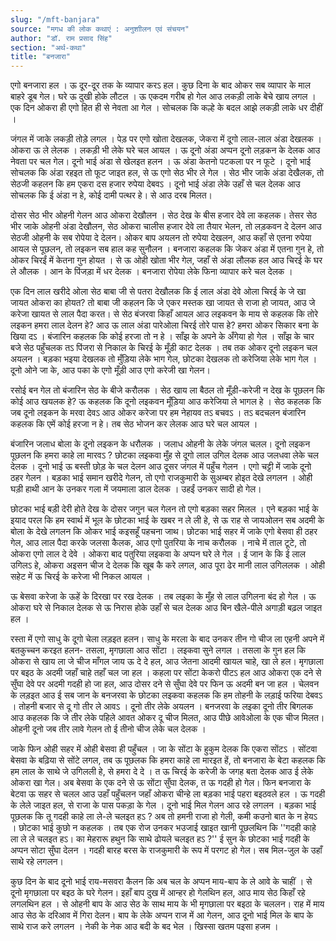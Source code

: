 ```yaml
---
slug: "/mft-banjara"
source: "मगध की लोक कथाएं : अनुशाीलन एवं संचयन"
author: "डॉ. राम प्रसाद सिंह"
section: "अर्थ-कथा"
title: "बनजारा"
---
```

एगो बनजारा हल । ऊ दूर-दूर तक के व्यापार करऽ हल। कुछ दिना के बाद ओकर सब व्यापार के माल बाहरे डूब गेल। घरे ऊ दुखी होके लौटल । ऊ एकदम गरीब हो गेल आउ लकड़ी लाके बेचे खाय लगल । एक दिन ओकरा ही एगो हित ही से नेवता आ गेल । सोचलक कि कल्हे के बदल आझे लकड़ी लाके धर दीहीं । 

जंगल में जाके लकड़ी तोड़े लगल । पेड़ पर एगो खोता देखलक, जेकरा में दूगो लाल-लाल अंडा देखलक । ओकरा ऊ ले लेलक । लकड़ी भी लेके घरे चल आयल । ऊ दूनो अंडा अप्पन दूनो लड़कन के देलक आउ नेवता पर चल गेल। दूनो भाई अंडा से खेलइत हलन । ऊ अंडा केतनो पटकला पर न फूटे । दूनो भाई सोचलक कि अंडा रहइत तो फूट जाइत हल, से ऊ एगो सेठ भीर ले गेल । सेठ भीर जाके अंडा देखैलक, तो सेठजी कहलन कि हम एकरा दस हजार रुपेया देबवऽ । दूनो भाई अंडा लेके उहाँ से चल देलक आउ सोचलक कि ई अंडा न हे, कोई दामी पत्थर हे। से आउ दरब मिलत। 

दोसर सेठ भीर ओहनी गेलन आउ ओकरा देखौलन । सेठ देख के बीस हजार देवे ला कहलक। तेसर सेठ भीर जाके ओहनी अंडा देखौलन, सेठ ओकरा चालीस हजार देवे ला तैयार भेलन, तो लड़कवन दे देलन आउ सेठजी ओहनी के सब रोपेया दे देलन। ओकर बाप अयलन तो रुपेया देखलन, आउ कहाँ से एतना रुपेया आयल से पूछलन, तो लइकन सब हाल कह सुनौलन । बनजारा कहलक कि जेकर अंडा में एतना गुन हे, तो ओकर चिरईं में केतना गुन होयत । से ऊ ओही खोता भीर गेल, जहाँ से अंडा लौलक हल आउ चिरई के घर ले औलक । आन के पिंजड़ा में धर देलक । बनजारा रोपेया लेके फिना व्यापार करे चल देलक । 

एक दिन लाल खरीदे ओला सेठ बाबा जी से पतरा देखौलक कि ई लाल अंडा देवे ओला चिरई के जे खा जायत ओकरा का होयत?  तो बाबा जी कहलन कि जे एकर मस्तक खा जायत से राजा हो जायत, आउ जे करेजा खायत से लाल पैदा करत। से सेठ बंजरवा किहाँ आयल आउ लइकवन के माय से कहलक कि तोरे लइकन हमरा लाल देलन हे? आउ ऊ लाल अंडा पारेओला चिरई तोरे पास हे? हमरा ओकर सिकार बना के खिया दऽ । बंजारिन कहलक कि कोई हरजा तो न हे । साँझ के अपने के अँगेया हो गेल । साँझ के चार बजे सेठ पहुँचलक तऽ पिंजरा से निकाल के चिरई के मूँड़ी काट देलक । तब तक ओकर दूनो लइकन चल अयलन । बड़का भइया देखलक तो मुँड़िया लेके भाग गेल, छोटका देखलक तो करेजिया लेके भाग गेल । दूनो ओने जा के, आउ पका के एगो मूँड़ी आउ एगो करेजी खा गेलन। 

रसोई बन गेल तो बंजारिन सेठ के बीजे करौलक । सेठ खाय ला बैठल तो मूँड़ी-करेजी न देख के पूछलन कि कोई आउ खयलक हे? ऊ कहलक कि दूनो लइकवन मूँड़िया आउ करेजिया ले भागल हे । सेठ कहलक कि जब दूनो लइकन के मरवा देवऽ आउ ओकर करेजा पर हम नेहायव तऽ बचवऽ । तऽ बदचलन बंजारिन कहलक कि एमें कोई हरजा न हे। तब सेठ भोजन कर लेलक आउ घरे चल आयल । 

बंजारिन जलाध बोला के दूनो लइकन के धरौलक । जलाध ओहनी के लेके जंगल चलल। दूनो लइकन पूछलन कि हमरा काहे ला मारवऽ ? छोटका लइकवा मुँह से दूगो लाल उगिल देलक आउ जलधवा लेके चल देलक । दूनो भाई ऊ बस्ती छोड़ के चल देलन आउ दूसर जंगल में पहुँच गेलन । एगो चट्टी में जाके दूनो ठहर गेलन । बड़का भाई समान खरीदे गेलन, तो एगो राजकुमारी के सुअम्बर होइत देखे लगलन । ओही घड़ी हाथी आन के उनकर गला में जयमाला डाल देलक । उहईं उनकर सादी हो गेल। 

छोटका भाई बड़ी देरी होते देख के दोसर जगुन चल गेलन तो एगो बड़का सहर मिलल । एने बड़का भाई के इयाद परल कि हम स्वार्थ में भूल के छोटका भाई के खबर न ले ली हे, से ऊ राह से जायओलन सब अदमी के बोला के देखे लगलन कि ओकर भाई कइसहूँ पहचना जाथ। छोटका भाई सहर में जाके एगो बेसवा ही ठहर गेल, आउ लाल पैदा करके जलसा कैलक, आउ एगो पुतरिया के नाच करौलक । नाचे में ताल टूटे, तो ओकरा एगो लाल दे देवे । ओकरा बाद पतुरिया लइकवा के अप्पन घरे ले गेल । ई जान के कि ई लाल उगिलऽ हे, ओकरा अइसन चीज दे देलक कि खूब कै करे लगल, आउ पूरा ढेर मानी लाल उगिललक । ओही सहेट में ऊ चिरई के करेजा भी निकल आयल ।

ऊ बेसवा करेजा के ऊहें के दिरखा पर रख देलक । तब लइका के मुँह से लाल उगिलना बंद हो गेल । ऊ ओकरा घरे से निकाल देलक से ऊ निरास होके उहाँ से चल देलक आउ बिन खैले-पीले अगाड़ी बढ़ल जाइत हल ।
 
रस्ता में एगो साधु के दूगो चेला लड़इत हलन। साधु के मरला के बाद उनकर तीन गो चीज ला एहनी अपने में बतकुच्चन करइत हलन- तसला, मृगछाला आउ सोंटा । लइकवा सुने लगल । तसला के गुन हल कि ओकरा से खाय ला जे चीज माँगल जाय ऊ दे दे हल, आउ जेतना आदमी खायल चाहे, खा ले हल। मृगछाला पर बइठ के अदमी जहाँ चाहे तहाँ चल जा हल । कहला पर सोंटा केकरो पीटऽ हल आउ ओकरा एक दने से सुँघा देवे पर अदमी गदही हो जा हल, आउ दोसर दने से सुँघा देवे पर फिन ऊ अदमी बन जा हल । चेलवन के लड़इत आउ ई सब जान के बनजरवा के छोटका लइकवा कहलक कि हम तोहनी के लड़ाई फरिया देबवऽ । तोहनी बजार से दू गो तीर ले आवऽ । दूनो तीर लेके अयलन । बनजरवा के लइका दूनो तीर बिगलक आउ कहलक कि जे तीर लेके पहिले आवत ओकर दू चीज मिलत, आउ पीछे आवेओला के एक चीज मिलत। ओहनी दूनो जब तीर लावे गेलन तो ई तीनो चीज लेके चल देलक । 

जाके फिन ओही सहर में ओही बेसवा ही पहुँचल । जा के सोंटा के हुकुम देलक कि एकरा सोंटऽ । सोंटवा बेसवा के बढ़िया से सोंटे लगल, तब ऊ पूछलक कि हमरा काहे ला मारइत हें, तो बनजारा के बेटा कहलक कि हम लाल के साथे जे उगिलली हे, से हमरा दे दे । त ऊ चिरई के करेजी के जगह बता देलक आउ ई लेके ओकरा खा गेल। अब बेसवा के एक दने से ऊ सोंटा सुँघा देलक, त ऊ गदही हो गेल। फिन बनजारा के बेटवा ऊ सहर से चलल आउ उहाँ पहुँचलन जहाँ ओकरा चीन्हे ला बड़का भाई पहरा बइठवले हल । ऊ गदही के लेले जाइत हल, से राजा के पास पकड़ा के गेल । दूनो भाई मिल गेलन आउ रहे लगलन । बड़का भाई पूछलक कि तू गदही काहे ला ले-ले चलइत हऽ ? अब तो हमनी राजा हो गेली, कमी कउनो बात के न हेयऽ । छोटका भाई कुछो न कहलक । तब एक रोज उनकर भउजाई खाइत खानी पूछलथिन कि ''गदही काहे ला ले ले चलइत हऽ। का मेहरारू हथुन कि साथे ढोयले चलइत हऽ ?'' ई सुन के छोटका भाई गदही के अप्पन सोटा सुँघा देलन । गदही बारह बरस के राजकुमारी के रूप में परगट हो गेल। सब मिल-जुल के उहाँ साथे रहे लगलन।

कुछ दिन के बाद दूनो भाई राय-मसवरा कैलन कि अब चल के अप्पन माय-बाप के ले आवे के चाहीं । से दूनो मृगछाला पर बइठ के घरे गेलन। इहाँ बाप दुख में आन्हर हो गेलथिन हल, आउ माय सेठ किहाँ रहे लगलथिन हल । से ओहनी बाप के आउ सेठ के साथ माय के भी मृगछाला पर बइठा के चललन। राह में माय आउ सेठ के दरिआव में गिरा देलन। बाप के लेके अप्पन राज में आ गेलन, आउ दूनो भाई मिल के बाप के साथे राज करे लगलन । नेकी के नेक आउ बदी के बद भेल । खिस्सा खतम पइसा हजम । 

